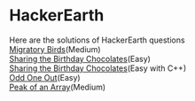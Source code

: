 # HackerEarth
Here are the solutions of HackerEarth questions
</br>
[Migratory Birds](https://github.com/akshatprogrammer/HackerEarth/blob/main/MigratoryBirds.c)(Medium)</br>
[Sharing the Birthday Chocolates](https://github.com/akshatprogrammer/HackerEarth/blob/main/SharingTheBirthdayChocolates.c)(Easy)</br>
[Sharing the Birthday Chocolates](https://github.com/akshatprogrammer/HackerEarth/blob/main/SharingTheBirthdayChocolates.c)(Easy with C++)</br>
[Odd One Out](https://github.com/akshatprogrammer/HackerEarth/blob/main/OddOneOut.cpp)(Easy)</br>
[Peak of an Array](https://github.com/akshatprogrammer/HackerEarth/blob/main/PerfectPeakOfArray.cpp)(Medium)</br>
